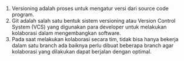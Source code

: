 1. Versioning adalah proses untuk mengatur versi dari source code program.
2. Git adalah salah satu bentuk sistem versioning atau Version Control System (VCS) yang digunakan para developer untuk melakukan kolaborasi dalam mengembangkan software.
3. Pada saat melakukan kolaborasi secara tim, tidak bisa hanya bekerja dalam satu branch ada baiknya perlu dibuat beberapa branch agar kolaborasi yang dilakukan dapat berjalan dengan optimal.